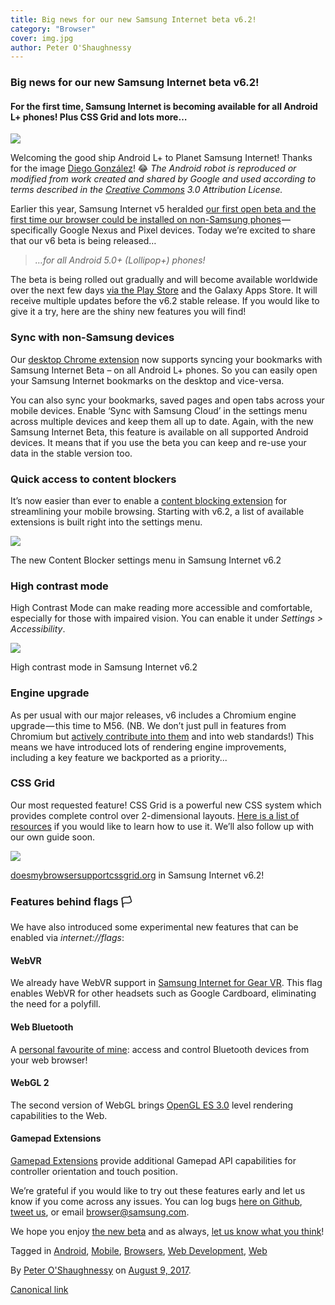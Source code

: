 ```yaml
---
title: Big news for our new Samsung Internet beta v6.2!
category: "Browser"
cover: img.jpg
author: Peter O'Shaughnessy
---
```


### Big news for our new Samsung Internet beta v6.2!

#### For the first time, Samsung Internet is becoming available for all Android L+ phones! Plus CSS Grid and lots more…

![](https://cdn-images-1.medium.com/max/800/1*RE4cGKlSyok5mea6sh5ZVg.png)

Welcoming the good ship Android L+ to Planet Samsung Internet! Thanks for the image [Diego González](https://medium.com/u/33cea791460a)! 😂 _The Android robot is reproduced or modified from work created and shared by Google and used according to terms described in the_ [_Creative Commons_](https://creativecommons.org/licenses/by/3.0/) _3.0 Attribution License._

Earlier this year, Samsung Internet v5 heralded [our first open beta and the first time our browser could be installed on non-Samsung phones](https://medium.com/samsung-internet-dev/samsung-internet-beta-now-available-without-sign-up-e0d5d4010838) — specifically Google Nexus and Pixel devices. Today we’re excited to share that our v6 beta is being released…

> _…for all Android 5.0+ (Lollipop+) phones!_

The beta is being rolled out gradually and will become available worldwide over the next few days [via the Play Store](https://play.google.com/store/apps/details?id=com.sec.android.app.sbrowser.beta) and the Galaxy Apps Store. It will receive multiple updates before the v6.2 stable release. If you would like to give it a try, here are the shiny new features you will find!

### Sync with non-Samsung devices

Our [desktop Chrome extension](https://chrome.google.com/webstore/detail/samsung-internet/epejdmjgfibjaffbmojllapapjejipkh) now supports syncing your bookmarks with Samsung Internet Beta – on all Android L+ phones. So you can easily open your Samsung Internet bookmarks on the desktop and vice-versa.

You can also sync your bookmarks, saved pages and open tabs across your mobile devices. Enable ‘Sync with Samsung Cloud’ in the settings menu across multiple devices and keep them all up to date. Again, with the new Samsung Internet Beta, this feature is available on all supported Android devices. It means that if you use the beta you can keep and re-use your data in the stable version too.

### Quick access to content blockers

It’s now easier than ever to enable a [content blocking extension](https://medium.com/samsung-internet-dev/staying-safe-online-with-samsung-internet-3941ffc72a00) for streamlining your mobile browsing. Starting with v6.2, a list of available extensions is built right into the settings menu.

![](https://cdn-images-1.medium.com/max/800/1*Z3R4vzxuBjVCO-aOcp2GYA.png)

The new Content Blocker settings menu in Samsung Internet v6.2

### High contrast mode

High Contrast Mode can make reading more accessible and comfortable, especially for those with impaired vision. You can enable it under _Settings > Accessibility_.

![](https://cdn-images-1.medium.com/max/800/1*9ADn6mrVD9x_aGbCvBpGYQ.png)

High contrast mode in Samsung Internet v6.2

### Engine upgrade

As per usual with our major releases, v6 includes a Chromium engine upgrade — this time to M56. (NB. We don’t just pull in features from Chromium but [actively contribute into them](https://samsung.github.io/Chromium/) and into web standards!) This means we have introduced lots of rendering engine improvements, including a key feature we backported as a priority...

### CSS Grid

Our most requested feature! CSS Grid is a powerful new CSS system which provides complete control over 2-dimensional layouts. [Here is a list of resources](http://jensimmons.com/post/feb-27-2017/learn-css-grid) if you would like to learn how to use it. We’ll also follow up with our own guide soon.

![](https://cdn-images-1.medium.com/max/800/1*krIOZ2Ocfhq4bir6fb5qDA.png)

[doesmybrowsersupportcssgrid.org](https://doesmybrowsersupportcssgrid.org/) in Samsung Internet v6.2!

### Features behind flags 🏳️

We have also introduced some experimental new features that can be enabled via _internet://flags_:

#### WebVR

We already have WebVR support in [Samsung Internet for Gear VR](http://developer.samsung.com/internet#gearvr-overview). This flag enables WebVR for other headsets such as Google Cardboard, eliminating the need for a polyfill.

#### Web Bluetooth

A [personal favourite of mine](https://peteroshaughnessy.com/posts/web-bluetooth-controlling-the-real-world/): access and control Bluetooth devices from your web browser!

#### **WebGL 2**

The second version of WebGL brings [OpenGL ES 3.0](https://en.wikipedia.org/wiki/OpenGL_ES#OpenGL_ES_3.0) level rendering capabilities to the Web.

#### Gamepad Extensions

[Gamepad Extensions](https://w3c.github.io/gamepad/extensions.html) provide additional Gamepad API capabilities for controller orientation and touch position.

We’re grateful if you would like to try out these features early and let us know if you come across any issues. You can log bugs [here on Github](https://github.com/samsunginternet/support/issues), [tweet us](https://twitter.com/samsunginternet), or email browser@samsung.com.

We hope you enjoy [the new beta](https://play.google.com/store/apps/details?id=com.sec.android.app.sbrowser.beta) and as always, [let us know what you think](https://twitter.com/samsunginternet)!

Tagged in [Android](https://medium.com/tag/android), [Mobile](https://medium.com/tag/mobile), [Browsers](https://medium.com/tag/browsers), [Web Development](https://medium.com/tag/web-development), [Web](https://medium.com/tag/web)

By [Peter O'Shaughnessy](https://medium.com/@poshaughnessy) on [August 9, 2017](https://medium.com/p/6199b6743cb9).

[Canonical link](https://medium.com/@poshaughnessy/big-news-for-our-new-samsung-internet-beta-v6-2-6199b6743cb9)
